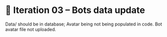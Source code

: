 # 📌 Iteration 03 – Bots data update

Data/ should be in database;
Avatar being not being populated in code.
Bot avatar file not uploaded.
